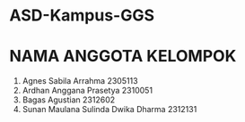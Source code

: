 # ASD-Kampus-GGS
# NAMA ANGGOTA KELOMPOK
1. Agnes Sabila Arrahma 2305113
2. Ardhan Anggana Prasetya 2310051
3. Bagas Agustian 2312602
4. Sunan Maulana Sulinda Dwika Dharma 2312131
